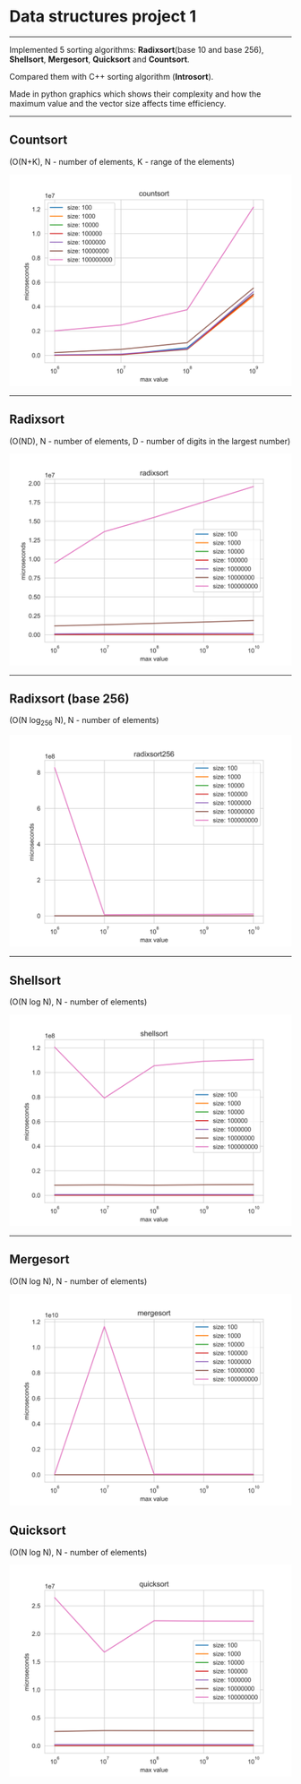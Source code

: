 # Data structures project 1

---

Implemented 5 sorting algorithms: **Radixsort**(base 10 and base 256), **Shellsort**, **Mergesort**, **Quicksort** and **Countsort**.

Compared them with C++ sorting algorithm (**Introsort**).

Made in python graphics which shows their complexity and how the maximum value and the vector size affects time efficiency.

---

## Countsort 
(O(N+K), N - number of elements, K - range of the elements)

![Countsort](stats/countsort.png "Countsort")

---

## Radixsort 

(O(ND), N - number of elements, D - number of digits in the largest number)

![Radixsort](stats/radixsort.png "Radixsort")

---

## Radixsort (base 256)

(O(N log<sub>256</sub> N), N - number of elements)

![Radixsort256](stats/radixsort256.png "Radixsort256")

---

## Shellsort

(O(N log N), N - number of elements)

![Shellsort](stats/shellsort.png "Shellsort")

---

## Mergesort

(O(N log N), N - number of elements)

![Mergesort](stats/mergesort.png "Mergesort")

## Quicksort

(O(N log N), N - number of elements)

![Quicksort](stats/quicksort.png "Quicksort")
